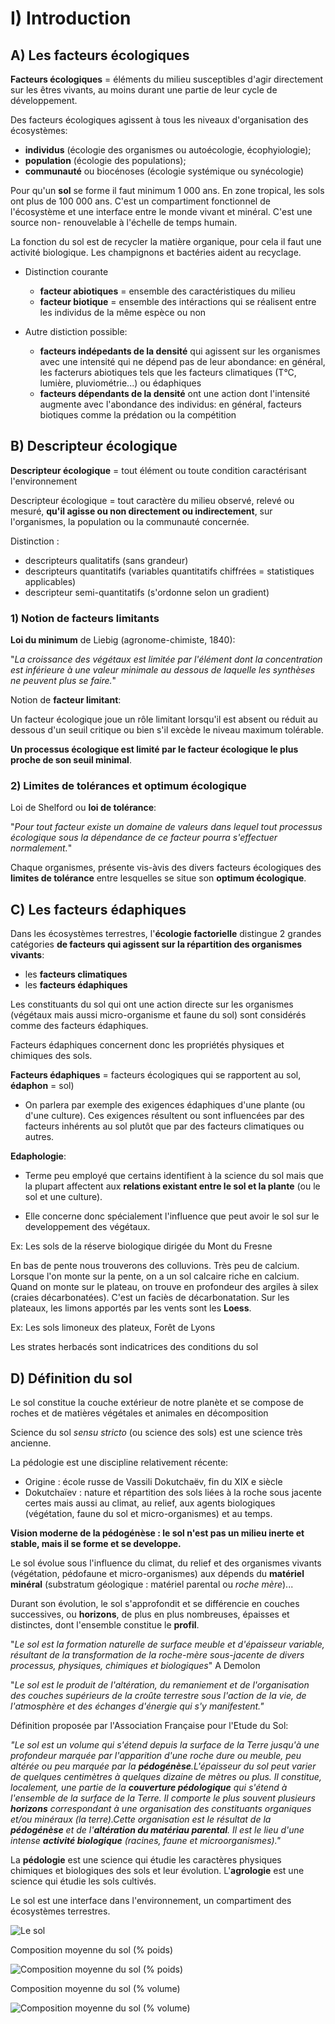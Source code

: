 
# I) Introduction

## A) Les facteurs écologiques

**Facteurs écologiques** = éléments du milieu susceptibles d'agir directement sur les êtres vivants, au moins durant une partie de leur cycle de développement.

Des facteurs écologiques agissent à tous les niveaux d'organisation des écosystèmes:

* **individus** (écologie des organismes ou autoécologie, écophyiologie);
* **population** (écologie des populations); 
* **communauté** ou biocénoses (écologie systémique ou synécologie)

Pour qu'un **sol** se forme il faut minimum 1 000 ans. En zone tropical, les sols ont plus de 100 000 ans. C'est un compartiment fonctionnel de l'écosystème et une interface entre le monde vivant et minéral. C'est une source non- renouvelable à l'échelle de temps humain.

La fonction du sol est de recycler la matière organique, pour cela il faut une activité biologique. Les champignons et bactéries aident au recyclage.

* Distinction courante

	* **facteur abiotiques** = ensemble des caractéristiques du milieu
    * **facteur biotique** = ensemble des intéractions qui se réalisent entre les individus de la même espèce ou non
    

* Autre distiction possible:
	
    * **facteurs indépedants de la densité** qui agissent sur les organismes avec une intensité qui ne dépend pas de leur abondance: en général, les facterurs abiotiques tels que les facteurs climatiques (T°C, lumière, pluviométrie...) ou édaphiques
    * **facteurs dépendants de la densité** ont une action dont l'intensité augmente avec l'abondance des individus: en général, facteurs biotiques comme la prédation ou la compétition

## B) Descripteur écologique

**Descripteur écologique** = tout élément ou toute condition caractérisant l'environnement 

Descripteur écologique = tout caractère du milieu observé, relevé ou mesuré, **qu'il agisse ou non directement ou indirectement**, sur l'organismes, la population ou la communauté concernée.

Distinction :

* descripteurs qualitatifs (sans grandeur)
* descripteurs quantitatifs (variables quantitatifs chiffrées = statistiques applicables)
* descripteur semi-quantitatifs (s'ordonne selon un gradient)

### 1) Notion de facteurs limitants

**Loi du minimum** de Liebig (agronome-chimiste, 1840):

"*La croissance des végétaux est limitée par l'élément dont la concentration est inférieure à une valeur minimale au dessous de laquelle les synthèses ne peuvent plus se faire.*"

Notion de **facteur limitant**:

Un facteur écologique joue un rôle limitant lorsqu'il est absent ou réduit au dessous d'un seuil critique ou bien s'il excède le niveau maximum tolérable.

**Un processus écologique est limité par le facteur écologique le plus proche de son seuil minimal**.

### 2) Limites de tolérances et optimum écologique

Loi de Shelford ou **loi de tolérance**:

"*Pour tout facteur existe un domaine de valeurs dans lequel tout processus écologique sous la dépendance de ce facteur pourra s'effectuer normalement.*"

Chaque organismes, présente vis-àvis des divers facteurs écologiques des **limites de tolérance** entre lesquelles se situe son **optimum écologique**.


## C) Les facteurs édaphiques

Dans les écosystèmes terrestres, l'**écologie factorielle** distingue 2 grandes catégories **de facteurs qui agissent sur la répartition des organismes vivants**:

* les **facteurs climatiques**
* les **facteurs édaphiques**

Les constituants du sol qui ont une action directe sur les organismes (végétaux mais aussi micro-organisme et faune du sol) sont considérés comme des facteurs édaphiques.

Facteurs édaphiques concernent donc les propriétés physiques et chimiques des sols. 

**Facteurs édaphiques** = facteurs écologiques qui se rapportent au sol, **édaphon** = sol)

* On parlera par exemple des exigences édaphiques d'une plante (ou d'une culture). Ces exigences résultent ou sont influencées par des facteurs inhérents au sol plutôt que par des facteurs climatiques ou autres.

**Edaphologie**:

* Terme peu employé que certains identifient à la science du sol mais que la plupart affectent aux **relations existant entre le sol et la plante** (ou le sol et une culture).

* Elle concerne donc spécialement l'influence que peut avoir le sol sur le developpement des végétaux.



Ex: Les sols de la réserve biologique dirigée du Mont du Fresne

En bas de pente nous trouverons des colluvions. Très peu de calcium.
Lorsque l'on monte sur la pente, on a un sol calcaire riche en calcium.
Quand on monte sur le plateau, on trouve en profondeur des argiles à silex (craies décarbonatées). C'est un faciès de décarbonatation.
Sur les plateaux, les limons apportés par les vents sont les **Loess**.

Ex: Les sols limoneux des plateux, Forêt de Lyons

Les strates herbacés sont indicatrices des conditions du sol

## D) Définition du sol

Le sol constitue la couche extérieur de notre planète et se compose de roches et de matières végétales et animales en décomposition

Science du sol *sensu stricto* (ou science des sols) est une science très ancienne.

La pédologie est une discipline relativement récente:

* Origine : école russe de Vassili Dokutchaëv, fin du XIX e siècle 
* Dokutchaïev : nature et répartition des sols liées à la roche sous jacente certes mais aussi au climat, au relief, aux agents biologiques (végétation, faune du sol et micro-organismes) et au temps.

**Vision moderne de la pédogénèse : le sol n'est pas un milieu inerte et stable, mais il se forme et se developpe.**


Le sol évolue sous l'influence du climat, du relief et des organismes vivants (végétation, pédofaune et micro-organismes) aux dépends du **matériel minéral** (substratum géologique : matériel parental ou *roche mère*)...

Durant son évolution, le sol s'approfondit et se différencie en couches successives, ou **horizons**, de plus en plus nombreuses, épaisses et distinctes, dont l'ensemble constitue le **profil**.

"*Le sol est la formation naturelle de surface meuble et d'épaisseur variable, résultant de la transformation de la roche-mère sous-jacente de divers processus, physiques, chimiques et biologiques*" A Demolon

"*Le sol est le produit de l'altération, du remaniement et de l'organisation des couches supérieurs de la croûte terrestre sous l'action de la vie, de l'atmosphère et des échanges d'énergie qui s'y manifestent."*


Définition proposée par l'Association Française pour l'Etude du Sol:

*"Le sol est un volume qui s'étend depuis la surface de la Terre jusqu'à une profondeur marquée par l'apparition d'une roche dure ou meuble, peu altérée ou peu marquée par la **pédogénèse**.L'épaisseur du sol peut varier de quelques centimètres à quelques dizaine de mètres ou plus. Il constitue, localement, une partie de la **couverture pédologique** qui s'étend à l'ensemble de la surface de la Terre. Il comporte le plus souvent plusieurs **horizons** correspondant à une organisation des constituants organiques et/ou minéraux (la terre).Cette organisation est le résultat de la **pédogénèse** et de l'**altération du matériau parental**. Il est le  lieu d'une intense **activité biologique** (racines, faune et microorganismes)."*

La **pédologie** est une science qui étudie les caractères physiques chimiques et biologiques des sols et leur évolution. L'**agrologie** est une science qui étudie les sols cultivés.

Le sol est une interface dans l'environnement, un compartiment des écosystèmes terrestres.

![Le sol](Images/pedologie.JPG)

Composition moyenne du sol (% poids)

![Composition moyenne du sol (% poids)](Images/Fig2.JPG)

Composition moyenne du sol (% volume)

![Composition moyenne du sol (% volume)](Images/Fig3.JPG)

